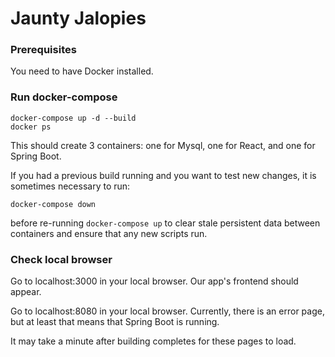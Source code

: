 # Jaunty Jalopies

### Prerequisites
You need to have Docker installed.

### Run docker-compose

```
docker-compose up -d --build
docker ps
```

This should create 3 containers: one for Mysql, one for React, and one for Spring Boot.

If you had a previous build running and you want to test new changes, it is sometimes necessary to run:

```
docker-compose down
```

before re-running `docker-compose up` to clear stale persistent data between containers and ensure that any new scripts run. 

### Check local browser
Go to localhost:3000 in your local browser. Our app's frontend should appear.

Go to localhost:8080 in your local browser. Currently, there is an error page, but at least that means that Spring Boot is running. 

It may take a minute after building completes for these pages to load. 

